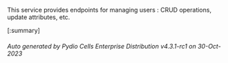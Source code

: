 






This service provides endpoints for managing users : CRUD operations, update attributes, etc.

[:summary]

###### Auto generated by Pydio Cells Enterprise Distribution v4.3.1-rc1 on 30-Oct-2023
